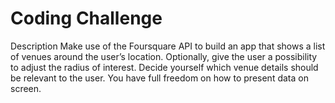 #  Coding Challenge

Description
Make use of the Foursquare API to build an app that shows a list of venues around the user’s location. 
Optionally, give the user a possibility to adjust the radius of interest.
Decide yourself which venue details should be relevant to the user. You have full freedom on how to present data on screen.
